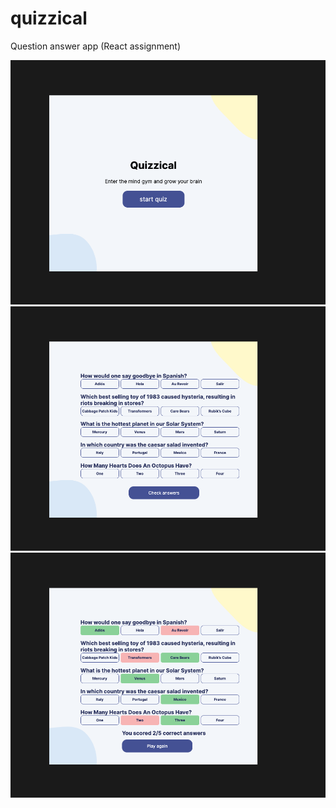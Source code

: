 # quizzical

Question answer app (React assignment)

![alt text](landing.png "Title")
![alt text](landing2.png "Title")
![alt text](landing3.png "Title")